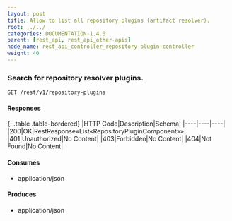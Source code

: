 ```yaml
---
layout: post
title: Allow to list all repository plugins (artifact resolver).
root: ../../
categories: DOCUMENTATION-1.4.0
parent: [rest_api, rest_api_other-apis]
node_name: rest_api_controller_repository-plugin-controller
weight: 40
---
```


### Search for repository resolver plugins.
```
GET /rest/v1/repository-plugins
```

#### Responses

{: .table .table-bordered}
|HTTP Code|Description|Schema|
|----|----|----|
|200|OK|RestResponse«List«RepositoryPluginComponent»»|
|401|Unauthorized|No Content|
|403|Forbidden|No Content|
|404|Not Found|No Content|


#### Consumes

* application/json

#### Produces

* application/json

